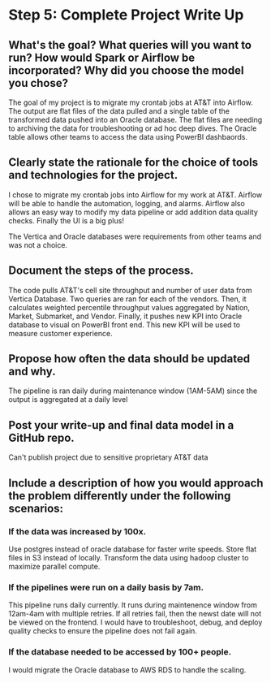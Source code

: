 # Step 5: Complete Project Write Up
## What's the goal? What queries will you want to run? How would Spark or Airflow be incorporated? Why did you choose the model you chose?
The goal of my project is to migrate my crontab jobs at AT&T into Airflow. The output are flat files of the data pulled and a single table of the transformed data pushed into an Oracle database. The flat files are needing to archiving the data for troubleshooting or ad hoc deep dives. The Oracle table allows other teams to access the data using PowerBI dashbaords.


## Clearly state the rationale for the choice of tools and technologies for the project.
I chose to migrate my crontab jobs into Airflow for my work at AT&T. Airflow will be able to handle the automation, logging, and alarms. Airflow also allows an easy way to modify my data pipeline or add addition data quality checks. Finally the UI is a big plus!
 
The Vertica and Oracle databases were requirements from other teams and was not a choice.

## Document the steps of the process.
The code pulls AT&T's cell site throughput and number of user data from Vertica Database. Two queries are ran for each of the vendors. Then, it calculates weighted percentile throughput values aggregated by Nation, Market, Submarket, and Vendor. Finally, it pushes new KPI into Oracle database to visual on PowerBI front end. This new KPI will be used to measure customer experience.

## Propose how often the data should be updated and why.
The pipeline is ran daily during maintenance window (1AM-5AM) since the output is aggregated at a daily level

## Post your write-up and final data model in a GitHub repo.
Can't publish project due to sensitive proprietary AT&T data

## Include a description of how you would approach the problem differently under the following scenarios:
### If the data was increased by 100x.
Use postgres instead of oracle database for faster write speeds. Store flat files                                          in S3 instead of locally. Transform the data using hadoop cluster to maximize parallel compute.

### If the pipelines were run on a daily basis by 7am.
This pipeline runs daily currently. It runs during maintenence window from 12am-4am with multiple retries. If all retries fail, then the newst date will not be viewed on the frontend. I would have to troubleshoot, debug, and deploy quality checks to ensure the pipeline does not fail again.

### If the database needed to be accessed by 100+ people.
I would migrate the Oracle database to AWS RDS to handle the scaling. 

